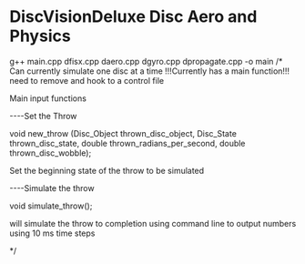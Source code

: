 # DiscVisionDeluxe Disc Aero and Physics

g++ main.cpp dfisx.cpp daero.cpp dgyro.cpp dpropagate.cpp -o main
/*
Can currently simulate one disc at a time
!!!Currently has a main function!!! need to remove and hook to a control file

Main input functions 


----Set the Throw


void new_throw (Disc_Object thrown_disc_object, Disc_State thrown_disc_state, double thrown_radians_per_second, double thrown_disc_wobble);





Set the beginning state of the throw to be simulated


----Simulate the throw


void simulate_throw();


will simulate the throw to completion using command line to output numbers using 10 ms time steps

*/
